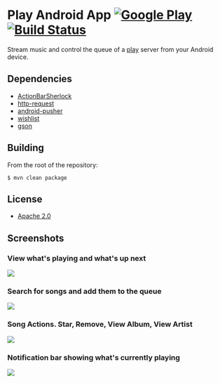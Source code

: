 # Play Android App [![Google Play](http://developer.android.com/images/brand/en_generic_rgb_wo_45.png)](https://play.google.com/store/apps/details?id=com.github.play) [![Build Status](https://travis-ci.org/play/play-android.png)](https://travis-ci.org/play/play-android)

Stream music and control the queue of a [play](https://github.com/play/play)
server from your Android device.

## Dependencies

  * [ActionBarSherlock](https://github.com/JakeWharton/ActionBarSherlock)
  * [http-request](https://github.com/kevinsawicki/http-request)
  * [android-pusher](https://github.com/kevinsawicki/android_pusher)
  * [wishlist](https://github.com/kevinsawicki/wishlist)
  * [gson](http://code.google.com/p/google-gson/)

## Building

From the root of the repository:

```
$ mvn clean package
```

## License

* [Apache 2.0](http://www.apache.org/licenses/LICENSE-2.0.html)

## Screenshots

### View what's playing and what's up next

![](http://f.cl.ly/items/110W2r1B0k2a040w2e1j/Dashboard.png)

### Search for songs and add them to the queue

![](http://f.cl.ly/items/122q0O162Y0a3Y3m1I3h/song_search.png)

### Song Actions. Star, Remove, View Album, View Artist

![](http://f.cl.ly/items/0w2W2n3K3I2P2F1q3e1m/Song_actions.png)

### Notification bar showing what's currently playing

![](http://f.cl.ly/items/1s0E0s1p2R1K1I0t2I1u/unnamed.jpeg)
